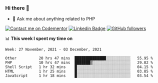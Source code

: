 ### Hi there 👋

<!--
**mustafaculban/mustafaculban** is a ✨ _special_ ✨ repository because its `README.md` (this file) appears on your GitHub profile.

Here are some ideas to get you started:

- 🌱 I’m currently learning ...
- 👯 I’m looking to collaborate on ...
- 🤔 I’m looking for help with ...
- 📫 How to reach me: ...
- 😄 Pronouns: ...
- ⚡ Fun fact: ...

-->
- 💬 Ask me about anything related to PHP

[![Contact me on Codementor](https://www.codementor.io/m-badges/karamusluk/book-session.svg)](https://www.codementor.io/@karamusluk?refer=badge)
[![Linkedin Badge](https://img.shields.io/badge/-Mustafa%20Culban-blue?style=social&logo=Linkedin&logoColor=blue&link=https://www.linkedin.com/in/mustafaculban/)](https://www.linkedin.com/in/mustafaculban/) 
[![GitHub followers](https://img.shields.io/github/followers/karamusluk?label=Follow&style=social)](https://github.com/karamusluk/?tab=follow)


📊 **This week I spent my time on**
<!--START_SECTION:waka-->
```text
Week: 27 November, 2021 - 03 December, 2021

Other          20 hrs 47 mins  ██████████████░░░░░░░░░░░   55.95 % 
PHP            10 hrs 47 mins  ███████▒░░░░░░░░░░░░░░░░░   29.02 % 
Shell Script   1 hr 32 mins    █░░░░░░░░░░░░░░░░░░░░░░░░   04.15 % 
HTML           1 hr 25 mins    █░░░░░░░░░░░░░░░░░░░░░░░░   03.85 % 
JavaScript     1 hr 18 mins    █░░░░░░░░░░░░░░░░░░░░░░░░   03.54 % 
```
<!--END_SECTION:waka-->

